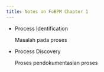 ```yaml
---
title: Notes on FoBPM Chapter 1
---
```


- Process Identification

	Masalah pada proses

- Process Discovery
	
	Proses pendokumentasian proses

